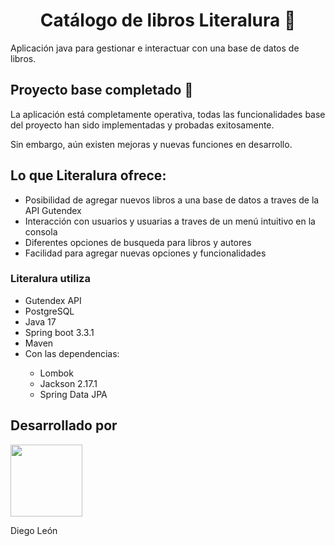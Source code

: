 <h1 align="center">Catálogo de libros Literalura 📖</h1>
<p>Aplicación java para gestionar e interactuar con una base de datos de libros.</p>
<h2 align="left">Proyecto base completado 🏁</h2>
<p>La aplicación está completamente operativa, todas las funcionalidades base del proyecto han sido implementadas y probadas exitosamente.</p>
<p>Sin embargo, aún existen mejoras y nuevas funciones en desarrollo.</p>
<h2 align="left">Lo que Literalura ofrece:</h2>
<ul>
  <li>Posibilidad de agregar nuevos libros a una base de datos a traves de la API Gutendex</li>
  <li>Interacción con usuarios y usuarias a traves de un menú intuitivo en la consola</li>
  <li>Diferentes opciones de busqueda para libros y autores</li>
  <li>Facilidad para agregar nuevas opciones y funcionalidades</li>
</ul>
<h3 align="left">Literalura utiliza</h3>
<ul>
  <li>Gutendex API</li>
  <li>PostgreSQL</li>
  <li>Java 17</li>
  <li>Spring boot 3.3.1</li>
  <li>Maven</li>
  <li>Con las dependencias:</li>
  <ul>
    <li>Lombok</li>
    <li>Jackson 2.17.1</li>
    <li>Spring Data JPA</li>
  </ul>
</ul>
<h2>Desarrollado por</h2>
<img src="https://avatars.githubusercontent.com/u/63529259?s=400&u=5b217a4c0d0a0834edf3e0ad63cb04bc83eca15b&v=4" width=115>
<p>Diego León</p>
